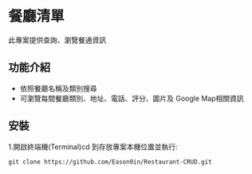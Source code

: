 # 餐廳清單
此專案提供查詢、瀏覽餐通資訊

## 功能介紹
 - 依照餐廳名稱及類別搜尋
 - 可瀏覽每間餐廳類別、地址、電話、評分、圖片及 Google Map相關資訊

## 安裝
1.開啟終端機(Terminal)cd 到存放專案本機位置並執行:

```
git clone https://github.com/Eason0in/Restaurant-CRUD.git
```
